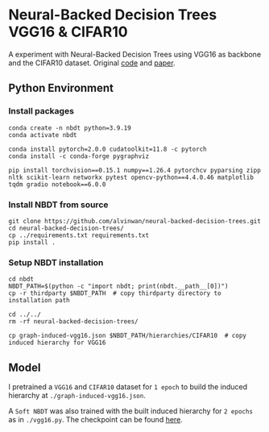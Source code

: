 # Neural-Backed Decision Trees VGG16 & CIFAR10
A experiment with Neural-Backed Decision Trees using VGG16 as backbone and the CIFAR10 dataset. Original [code](!https://github.com/alvinwan/neural-backed-decision-trees/tree/master) and [paper](!https://arxiv.org/abs/2004.00221).


## Python Environment

### Install packages
```shell
conda create -n nbdt python=3.9.19
conda activate nbdt

conda install pytorch=2.0.0 cudatoolkit=11.8 -c pytorch
conda install -c conda-forge pygraphviz

pip install torchvision==0.15.1 numpy==1.26.4 pytorchcv pyparsing zipp nltk scikit-learn networkx pytest opencv-python==4.4.0.46 matplotlib tqdm gradio notebook==6.0.0
```

### Install NBDT from source
```shell
git clone https://github.com/alvinwan/neural-backed-decision-trees.git
cd neural-backed-decision-trees/
cp ../requirements.txt requirements.txt
pip install .
```

### Setup NBDT installation
```shell
cd nbdt
NBDT_PATH=$(python -c "import nbdt; print(nbdt.__path__[0])")
cp -r thirdparty $NBDT_PATH  # copy thirdparty directory to installation path

cd ../../
rm -rf neural-backed-decision-trees/

cp graph-induced-vgg16.json $NBDT_PATH/hierarchies/CIFAR10  # copy induced hierarchy for VGG16
```

## Model

I pretrained a `VGG16` and `CIFAR10` dataset for `1 epoch` to build the induced hierarchy at `./graph-induced-vgg16.json`.

A `Soft NBDT` was also trained with the built induced hierarchy for `2 epochs` as in `./vgg16.py`. The checkpoint can be found [here](!https://drive.google.com/file/d/1vXoSaZ2lM9cEojcJN-EcapUE0tabCsjs/view?usp=sharing).